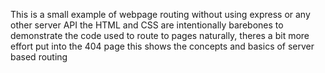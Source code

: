 This is a small example of webpage routing without using express or any other server API
the HTML and CSS are intentionally barebones to demonstrate the code used to route to pages
naturally, theres a bit more effort put into the 404 page this shows the concepts and basics of server based routing
